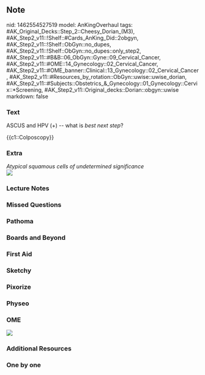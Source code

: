 ## Note
nid: 1462554527519
model: AnKingOverhaul
tags: #AK_Original_Decks::Step_2::Cheesy_Dorian_(M3), #AK_Step2_v11::!Shelf::#Cards_AnKing_Did::2obgyn, #AK_Step2_v11::!Shelf::ObGyn::no_dupes, #AK_Step2_v11::!Shelf::ObGyn::no_dupes::only_step2, #AK_Step2_v11::#B&B::06_ObGyn::Gyne::09_Cervical_Cancer, #AK_Step2_v11::#OME::14_Gynecology::02_Cervical_Cancer, #AK_Step2_v11::#OME_banner::Clinical::13_Gynecology::02_Cervical_Cancer, #AK_Step2_v11::#Resources_by_rotation::ObGyn::uwise::uwise_dorian, #AK_Step2_v11::#Subjects::Obstetrics_&_Gynecology::01_Gynecology::Cervix::*Screening, #AK_Step2_v11::Original_decks::Dorian::obgyn::uwise
markdown: false

### Text
ASCUS and HPV (+) -- what is <i>best next step</i>?
<div>
  <div>
    {{c1::Colposcopy}}
  </div>
</div>

### Extra
<div>
  <i>Atypical squamous cells of undetermined significance</i>
</div>
<div><img src="paste-8525510083262.jpg"></div>

### Lecture Notes


### Missed Questions


### Pathoma


### Boards and Beyond


### First Aid


### Sketchy


### Pixorize


### Physeo


### OME
<div class="ome-widget">
  <a href=
  "https://onlinemeded.org/spa/gynecology/cervical-cancer/acquire?ref=anki">
  <img src="_OME_AnkiFlashcards_Lesson_3.png"></a>
</div>

### Additional Resources


### One by one

